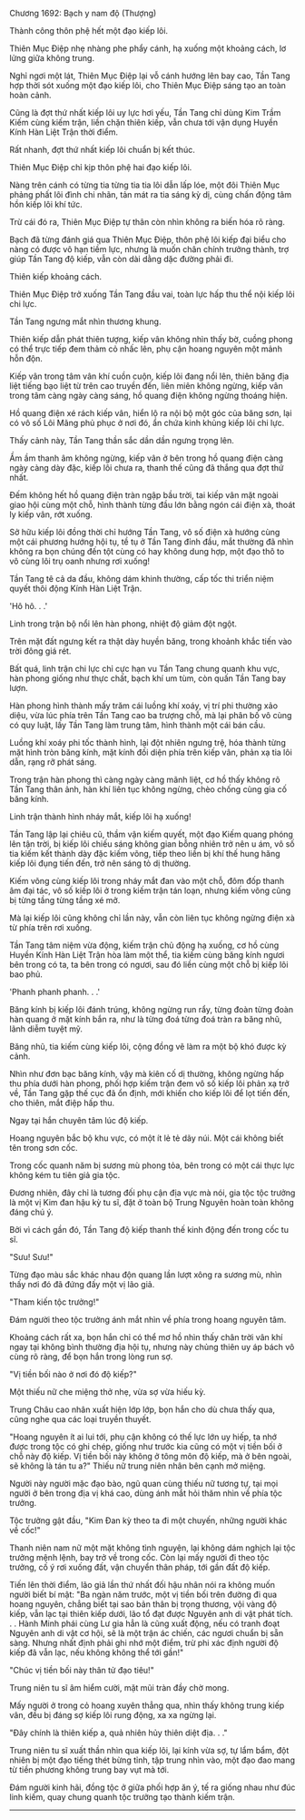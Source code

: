 




Chương 1692: Bạch y nam độ (Thượng)


Thành công thôn phệ hết một đạo kiếp lôi.

Thiên Mục Điệp nhẹ nhàng phe phẩy cánh, hạ xuống một khoảng cách, lơ lửng giữa không trung.

Nghỉ ngơi một lát, Thiên Mục Điệp lại vỗ cánh hướng lên bay cao, Tần Tang hợp thời sót xuống một đạo kiếp lôi, cho Thiên Mục Điệp sáng tạo an toàn hoàn cảnh.

Cũng là đợt thứ nhất kiếp lôi uy lực hơi yếu, Tần Tang chỉ dùng Kim Trầm Kiếm cùng kiếm trận, liền chặn thiên kiếp, vẫn chưa tới vận dụng Huyền Kính Hàn Liệt Trận thời điểm.

Rất nhanh, đợt thứ nhất kiếp lôi chuẩn bị kết thúc.

Thiên Mục Điệp chỉ kịp thôn phệ hai đạo kiếp lôi.

Nàng trên cánh có từng tia từng tia tia lôi dẫn lấp lóe, một đôi Thiên Mục phảng phất lôi đình chi nhãn, tản mát ra tia sáng kỳ dị, cùng chấn động tâm hồn kiếp lôi khí tức.

Trừ cái đó ra, Thiên Mục Điệp tự thân còn nhìn không ra biến hóa rõ ràng.

Bạch đã từng đánh giá qua Thiên Mục Điệp, thôn phệ lôi kiếp đại biểu cho nàng có được vô hạn tiềm lực, nhưng là muốn chân chính trưởng thành, trợ giúp Tần Tang độ kiếp, vẫn còn dài dằng dặc đường phải đi.

Thiên kiếp khoảng cách.

Thiên Mục Điệp trở xuống Tần Tang đầu vai, toàn lực hấp thu thể nội kiếp lôi chi lực.

Tần Tang ngưng mắt nhìn thương khung.

Thiên kiếp dẫn phát thiên tượng, kiếp vân không nhìn thấy bờ, cuồng phong có thể trực tiếp đem thảm cỏ nhấc lên, phụ cận hoang nguyên một mảnh hỗn độn.

Kiếp vân trong tâm vân khí cuồn cuộn, kiếp lôi đang nổi lên, thiên băng địa liệt tiếng bạo liệt từ trên cao truyền đến, liên miên không ngừng, kiếp vân trong tâm càng ngày càng sáng, hồ quang điện không ngừng thoáng hiện.

Hồ quang điện xé rách kiếp vân, hiển lộ ra nội bộ một góc của băng sơn, lại có vô số Lôi Mãng phủ phục ở nơi đó, ẩn chứa kinh khủng kiếp lôi chi lực.

Thấy cảnh này, Tần Tang thần sắc dần dần ngưng trọng lên.

Ầm ầm thanh âm không ngừng, kiếp vân ở bên trong hồ quang điện càng ngày càng dày đặc, kiếp lôi chưa ra, thanh thế cũng đã thắng qua đợt thứ nhất.

Đếm không hết hồ quang điện tràn ngập bầu trời, tai kiếp vân mặt ngoài giao hội cùng một chỗ, hình thành từng đầu lớn bằng ngón cái điện xà, thoát ly kiếp vân, rớt xuống.

Sở hữu kiếp lôi đồng thời chỉ hướng Tần Tang, vô số điện xà hướng cùng một cái phương hướng hội tụ, tề tụ ở Tần Tang đỉnh đầu, mắt thường đã nhìn không ra bọn chúng đến tột cùng có hay không dung hợp, một đạo thô to vô cùng lôi trụ oanh nhưng rơi xuống!

Tần Tang tê cả da đầu, không dám khinh thường, cấp tốc thi triển niệm quyết thôi động Kính Hàn Liệt Trận.

'Hô hô. . .'

Linh trong trận bộ nổi lên hàn phong, nhiệt độ giảm đột ngột.

Trên mặt đất ngưng kết ra thật dày huyền băng, trong khoảnh khắc tiến vào trời đông giá rét.

Bất quá, linh trận chi lực chỉ cực hạn vu Tần Tang chung quanh khu vực, hàn phong giống như thực chất, bạch khí um tùm, còn quấn Tần Tang bay lượn.

Hàn phong hình thành mấy trăm cái luồng khí xoáy, vị trí phi thường xảo diệu, vừa lúc phía trên Tần Tang cao ba trượng chỗ, mà lại phân bố vô cùng có quy luật, lấy Tần Tang làm trung tâm, hình thành một cái bán cầu.

Luồng khí xoáy phi tốc thành hình, lại đột nhiên ngưng trệ, hóa thành từng mặt hình tròn băng kính, mặt kính đối diện phía trên kiếp vân, phản xạ tia lôi dẫn, rạng rỡ phát sáng.

Trong trận hàn phong thì càng ngày càng mãnh liệt, cơ hồ thấy không rõ Tần Tang thân ảnh, hàn khí liên tục không ngừng, chèo chống cùng gia cố băng kính.

Linh trận thành hình nháy mắt, kiếp lôi hạ xuống!

Tần Tang lập lại chiêu cũ, thầm vận kiếm quyết, một đạo Kiếm quang phóng lên tận trời, bị kiếp lôi chiếu sáng không gian bỗng nhiên trở nên u ám, vô số tia kiếm kết thành dày đặc kiếm võng, tiếp theo liền bị khí thế hung hăng kiếp lôi đụng tiến đến, trở nên sáng tỏ dị thường.

Kiếm võng cùng kiếp lôi trong nháy mắt đan vào một chỗ, đôm đốp thanh âm đại tác, vô số kiếp lôi ở trong kiếm trận tán loạn, nhưng kiếm võng cũng bị từng tầng từng tầng xé mở.

Mà lại kiếp lôi cũng không chỉ lần này, vẫn còn liên tục không ngừng điện xà từ phía trên rơi xuống.

Tần Tang tâm niệm vừa động, kiếm trận chủ động hạ xuống, cơ hồ cùng Huyền Kính Hàn Liệt Trận hòa làm một thể, tia kiếm cùng băng kính ngươi bên trong có ta, ta bên trong có ngươi, sau đó liền cùng một chỗ bị kiếp lôi bao phủ.

'Phanh phanh phanh. . .'

Băng kính bị kiếp lôi đánh trúng, không ngừng run rẩy, từng đoàn từng đoàn hàn quang ở mặt kính bắn ra, như là từng đoá từng đoá tràn ra băng nhũ, lãnh diễm tuyệt mỹ.

Băng nhũ, tia kiếm cùng kiếp lôi, cộng đồng vẽ làm ra một bộ khó được kỳ cảnh.

Nhìn như đơn bạc băng kính, vậy mà kiên cố dị thường, không ngừng hấp thu phía dưới hàn phong, phối hợp kiếm trận đem vô số kiếp lôi phản xạ trở về, Tần Tang gặp thế cục đã ổn định, mới khiến cho kiếp lôi để lọt tiến đến, cho thiên, mắt điệp hấp thu.

Ngay tại hắn chuyên tâm lúc độ kiếp.

Hoang nguyên bắc bộ khu vực, có một ít lẻ tẻ dãy núi. Một cái không biết tên trong sơn cốc.

Trong cốc quanh năm bị sương mù phong tỏa, bên trong có một cái thực lực không kém tu tiên giả gia tộc.

Đương nhiên, đây chỉ là tương đối phụ cận địa vực mà nói, gia tộc tộc trưởng là một vị Kim đan hậu kỳ tu sĩ, đặt ở toàn bộ Trung Nguyên hoàn toàn không đáng chú ý.

Bởi vì cách gần đó, Tần Tang độ kiếp thanh thế kinh động đến trong cốc tu sĩ.

"Sưu! Sưu!"

Từng đạo màu sắc khác nhau độn quang lần lượt xông ra sương mù, nhìn thấy nơi đó đã đứng đấy một vị lão giả.

"Tham kiến tộc trưởng!"

Đám người theo tộc trưởng ánh mắt nhìn về phía trong hoang nguyên tâm.

Khoảng cách rất xa, bọn hắn chỉ có thể mơ hồ nhìn thấy chân trời vân khí ngay tại không bình thường địa hội tụ, nhưng này chủng thiên uy áp bách vô cùng rõ ràng, để bọn hắn trong lòng run sợ.

"Vị tiền bối nào ở nơi đó độ kiếp?"

Một thiếu nữ che miệng thở nhẹ, vừa sợ vừa hiếu kỳ.

Trung Châu cao nhân xuất hiện lớp lớp, bọn hắn cho dù chưa thấy qua, cũng nghe qua các loại truyền thuyết.

"Hoang nguyên ít ai lui tới, phụ cận không có thế lực lớn uy hiếp, ta nhớ được trong tộc có ghi chép, giống như trước kia cũng có một vị tiền bối ở chỗ này độ kiếp. Vị tiền bối này không ở tông môn độ kiếp, mà ở bên ngoài, sẽ không là tán tu a?" Thiếu nữ trung niên nhân bên cạnh mở miệng.

Người này người mặc đạo bào, ngũ quan cùng thiếu nữ tương tự, tại mọi người ở bên trong địa vị khá cao, dùng ánh mắt hỏi thăm nhìn về phía tộc trưởng.

Tộc trưởng gật đầu, "Kim Đan kỳ theo ta đi một chuyến, những người khác về cốc!"

Thanh niên nam nữ một mặt không tình nguyện, lại không dám nghịch lại tộc trưởng mệnh lệnh, bay trở về trong cốc. Còn lại mấy người đi theo tộc trưởng, cố ý rơi xuống đất, vận chuyển thân pháp, tới gần đất độ kiếp.

Tiến lên thời điểm, lão giả lần thứ nhất đối hậu nhân nói ra không muốn người biết bí mật: "Ba ngàn năm trước, một vị tiền bối trên đường đi qua hoang nguyên, chẳng biết tại sao bản thân bị trọng thương, vội vàng độ kiếp, vẫn lạc tại thiên kiếp dưới, lão tổ đạt được Nguyên anh di vật phát tích. . . Hành Minh phái cùng Lư gia hẳn là cũng xuất động, nếu có tranh đoạt Nguyên anh di vật cơ hội, sẽ là một trận ác chiến, các ngươi chuẩn bị sẵn sàng. Nhưng nhất định phải ghi nhớ một điểm, trừ phi xác định người độ kiếp đã vẫn lạc, nếu không không thể tới gần!"

"Chúc vị tiền bối này thân tử đạo tiêu!"

Trung niên tu sĩ âm hiểm cười, mặt mũi tràn đầy chờ mong.

Mấy người ở trong cỏ hoang xuyên thẳng qua, nhìn thấy không trung kiếp vân, đều bị đáng sợ kiếp lôi rung động, xa xa ngừng lại.

"Đây chính là thiên kiếp a, quả nhiên hủy thiên diệt địa. . ."

Trung niên tu sĩ xuất thần nhìn qua kiếp lôi, lại kính vừa sợ, tự lẩm bẩm, đột nhiên bị một đạo tiếng thét bừng tỉnh, tập trung nhìn vào, một đạo đao mang từ tiền phương không trung bay vụt mà tới.

Đám người kinh hãi, đồng tộc ở giữa phối hợp ăn ý, tế ra giống nhau như đúc linh kiếm, quay chung quanh tộc trưởng tạo thành kiếm trận.

---





